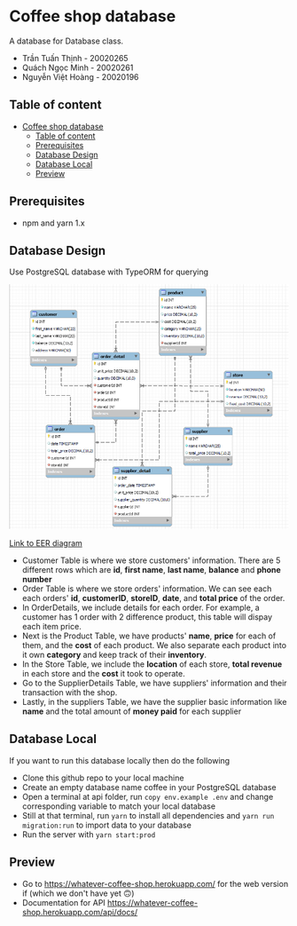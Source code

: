 # Coffee shop database

A database for Database class.

- Trần Tuấn Thịnh - 20020265
- Quách Ngọc Minh - 20020261
- Nguyễn Việt Hoàng - 20020196

## Table of content

- [Coffee shop database](#coffee-shop-database)
  - [Table of content](#table-of-content)
  - [Prerequisites](#prerequisites)
  - [Database Design](#database-design)
  - [Database Local](#database-local)
  - [Preview](#preview)

## Prerequisites

- npm and yarn 1.x

## Database Design

Use PostgreSQL database with TypeORM for querying

![coffee shop diagram.png](docs/coffee%20shop%20diagram.png)

[Link to EER diagram](docs/Coffee%20shop.mwb)

- Customer Table is where we store customers' information. There are 5 different rows which are **id**, **first name**, **last name**, **balance** and **phone number**
- Order Table is where we store orders' information. We can see each each orders' **id**, **customerID**, **storeID**, **date**, and **total price** of the order.
- In OrderDetails, we include details for each order. For example, a customer has 1 order with 2 difference product, this table will dispay each item price.
- Next is the Product Table, we have products' **name**, **price** for each of them, and the **cost** of each product. We also separate each product into it own **category** and keep track of their **inventory**.
- In the Store Table, we include the **location** of each store, **total revenue** in each store and the **cost** it took to operate.
- Go to the SupplierDetails Table, we have suppliers' information and their transaction with the shop.
- Lastly, in the suppliers Table, we have the supplier basic information like **name** and the total amount of **money paid** for each supplier

## Database Local

If you want to run this database locally then do the following

- Clone this github repo to your local machine
- Create an empty database name coffee in your PostgreSQL database
- Open a terminal at api folder, run `copy env.example .env` and change corresponding variable to match your local database
- Still at that terminal, run `yarn` to install all dependencies and `yarn run migration:run` to import data to your database
- Run the server with `yarn start:prod`

## Preview

- Go to <https://whatever-coffee-shop.herokuapp.com/> for the web version if (which we don't have yet 🙃)
- Documentation for API <https://whatever-coffee-shop.herokuapp.com/api/docs/>
